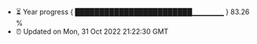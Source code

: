 - ⏳ Year progress { ████████████████████████▁▁▁▁▁▁ } 83.26 %
- ⏰ Updated on Mon, 31 Oct 2022 21:22:30 GMT

